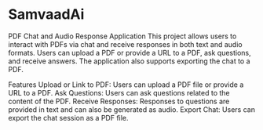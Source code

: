 # SamvaadAi

PDF Chat and Audio Response Application
This project allows users to interact with PDFs via chat and receive responses in both text and audio formats. Users can upload a PDF or provide a URL to a PDF, ask questions, and receive answers. The application also supports exporting the chat to a PDF.

Features
Upload or Link to PDF: Users can upload a PDF file or provide a URL to a PDF.
Ask Questions: Users can ask questions related to the content of the PDF.
Receive Responses: Responses to questions are provided in text and can also be generated as audio.
Export Chat: Users can export the chat session as a PDF file.

